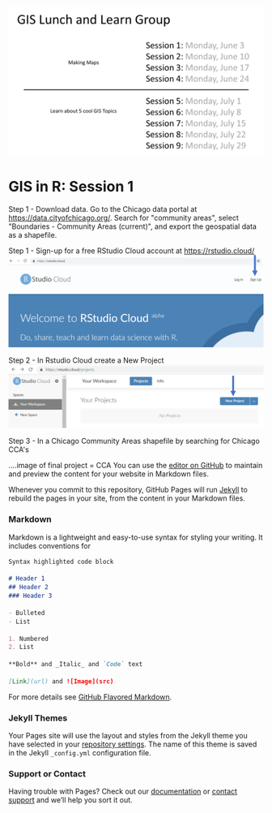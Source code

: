 ![](SUHI_9session_overview.png)

# GIS in R: Session 1

Step 1 - Download data. Go to the Chicago data portal at https://data.cityofchicago.org/. Search for "community areas", select "Boundaries - Community Areas (current)", and export the geospatial data as a shapefile.


Step 1 - Sign-up for a free RStudio Cloud account at https://rstudio.cloud/
![](SUHI_session1_Rstudio_cloud.png)

Step 2 - In Rstudio Cloud create a New Project
![](SUHI_session1_Rstudio_new_project.png)

Step 3 - In a  Chicago Community Areas shapefile by searching for Chicago CCA's 



....image of final project = CCA
You can use the [editor on GitHub](https://github.com/christopher-l-ahmed/R-GIS/edit/master/README.md) to maintain and preview the content for your website in Markdown files.

Whenever you commit to this repository, GitHub Pages will run [Jekyll](https://jekyllrb.com/) to rebuild the pages in your site, from the content in your Markdown files.

### Markdown

Markdown is a lightweight and easy-to-use syntax for styling your writing. It includes conventions for

```markdown
Syntax highlighted code block

# Header 1
## Header 2
### Header 3

- Bulleted
- List

1. Numbered
2. List

**Bold** and _Italic_ and `Code` text

[Link](url) and ![Image](src)
```

For more details see [GitHub Flavored Markdown](https://guides.github.com/features/mastering-markdown/).

### Jekyll Themes

Your Pages site will use the layout and styles from the Jekyll theme you have selected in your [repository settings](https://github.com/christopher-l-ahmed/R-GIS/settings). The name of this theme is saved in the Jekyll `_config.yml` configuration file.

### Support or Contact

Having trouble with Pages? Check out our [documentation](https://help.github.com/categories/github-pages-basics/) or [contact support](https://github.com/contact) and we’ll help you sort it out.
